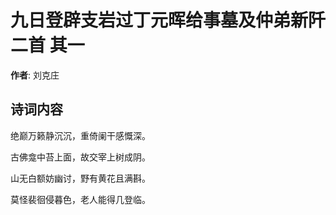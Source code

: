 # 九日登辟支岩过丁元晖给事墓及仲弟新阡二首  其一

**作者**: 刘克庄

## 诗词内容

绝巅万籁静沉沉，重倚阑干感慨深。

古佛龛中苔上面，故交宰上树成阴。

山无白额妨幽讨，野有黄花且满斟。

莫怪裴徊侵暮色，老人能得几登临。

